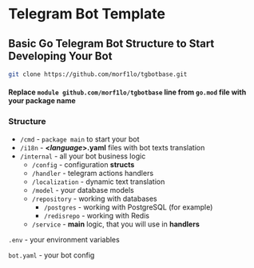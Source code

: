 # Telegram Bot Template

## Basic Go Telegram Bot Structure to Start Developing Your Bot

```bash
git clone https://github.com/morf1lo/tgbotbase.git
```

#### Replace `module github.com/morf1lo/tgbotbase` line from `go.mod` file with your package name

### Structure

- `/cmd` - `package main` to start your bot
- `/i18n` - **<*language*>.yaml** files with bot texts translation
- `/internal` - all your bot business logic
    - `/config` - configuration **structs**
    - `/handler` - telegram actions handlers
    - `/localization` - dynamic text translation
    - `/model` - your database models
    - `/repository` - working with databases
        - `/postgres` - working with PostgreSQL (for example)
        - `/redisrepo` - working with Redis
    - `/service` - **main** logic, that you will use in **handlers**

`.env` - your environment variables

`bot.yaml` - your bot config
